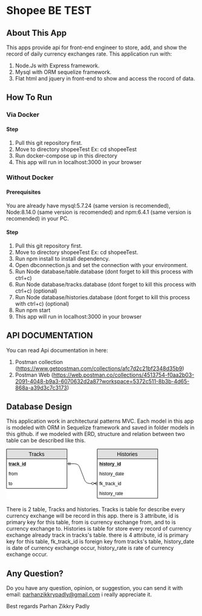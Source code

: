 # Shopee BE TEST

## About This App

This apps provide api for front-end engineer to store, add, and show the record of daily currency exchanges rate. This application run with:
1. Node.Js with Express framework.
2. Mysql with ORM sequelize framework.
3. Flat html and jquery in front-end to show and access the rocord of data.

## How To Run
### Via Docker
#### Step
1. Pull this git repository first.
2. Move to directory shopeeTest Ex: cd shopeeTest
3. Run docker-compose up in this directory
4. This app will run in localhost:3000 in your browser
### Without Docker
#### Prerequisites
You are already have mysql:5.7.24 (same version is recomended), Node:8.14.0 (same version is recomended) and npm:6.4.1 (same version is recomended) in your PC. 
#### Step
1. Pull this git repository first.
2. Move to directory shopeeTest Ex: cd shopeeTest.
3. Run npm install to install dependency.
4. Open dbconnection.js and set the connection with your environment.
5. Run Node database/table.database (dont forget to kill this process with ctrl+c)
6. Run Node database/tracks.database (dont forget to kill this process with ctrl+c) (optional)
7. Run Node database/histories.database (dont forget to kill this process with ctrl+c) (optional)
8. Run npm start
9. This app will run in localhost:3000 in your browser

## API DOCUMENTATION
You can read Api documentation in here:
1. Postman collection (<https://www.getpostman.com/collections/afc7d2c21bf2348d35b9>)
2. Postman Web (<https://web.postman.co/collections/4513754-f0aa2b03-2091-4048-b9a3-6070632d2a87?workspace=5372c511-8b3b-4d65-868a-a39d3c7c3173>)
 
## Database Design
This application work in architectural patterns MVC. Each model in this app is modeled with ORM in Sequelize framework and saved in folder models in this github. if we modeled with ERD, structure and relation between two table can be described like this.

![alt text](https://raw.githubusercontent.com/parhanzikkry/ShopeeBETest/master/ERD_ShopeeTest.png "ERD")

There is 2 table, Tracks and histories. Tracks is table for describe every currency exchange will be record in this app. there is 3 attribute, id is primary key for this table, from is currency exchange from, and to is currency exchange to. Histories is table for store every record of currency exchange already track in tracks's table. there is 4 attribute, id is primary key for this table, fk_track_id is foreign key from tracks's table, history_date is date of currency exchange occur, history_rate is rate of currency exchange occur.

## Any Question?
Do you have any question, opinion, or suggestion, you can send it with email: parhanzikkrypadly@gmail.com i really appreciate it.

Best regards
Parhan Zikkry Padly